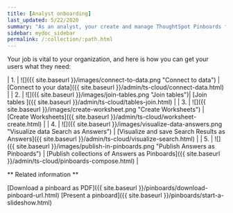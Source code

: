 ```yaml
---
title: [Analyst onboarding]
last_updated: 5/22/2020
summary: "As an analyst, your create and manage ThoughtSpot Pinboards for everyone in your organization. Let us guide you through  all the necessary steps."
sidebar: mydoc_sidebar
permalink: /:collection/:path.html
---
```


Your job is vital to your organization, and here is how you can get your users what they need:

| 1. | ![]({{ site.baseurl }}/images/connect-to-data.png "Connect to data") | [Connect to your data]({{ site.baseurl }}/admin/ts-cloud/connect-data.html) |
| 2. | ![]({{ site.baseurl }}/images/join-tables.png "Join tables")| [Join tables ]({{ site.baseurl }}/admin/ts-cloud/tables-join.html) |
| 3. | ![]({{ site.baseurl }}/images/create-worksheet.png "Create Worksheets") | [Create Worksheets]({{ site.baseurl }}/admin/ts-cloud/worksheet-create.html)  |
| 4. | ![]({{ site.baseurl }}/images/visualize-data-answers.png "Visualize data Search as Answers") | [Visualize and save Search Results as Answers]({{ site.baseurl }}/admin/ts-cloud/visualize-search.html)  |
| 5. | ![]({{ site.baseurl }}/images/publish-in-pinboards.png "Publish Answers as Pinboards") | [Publish collections of Answers as Pinboards]({{ site.baseurl }}/admin/ts-cloud/pinboards-compose.html)  |


** Related information **

[Download a pinboard as PDF]({{ site.baseurl }}/pinboards/download-pinboard-url.html)
[Present a pinboard]({{ site.baseurl }}/pinboards/start-a-slideshow.html)
